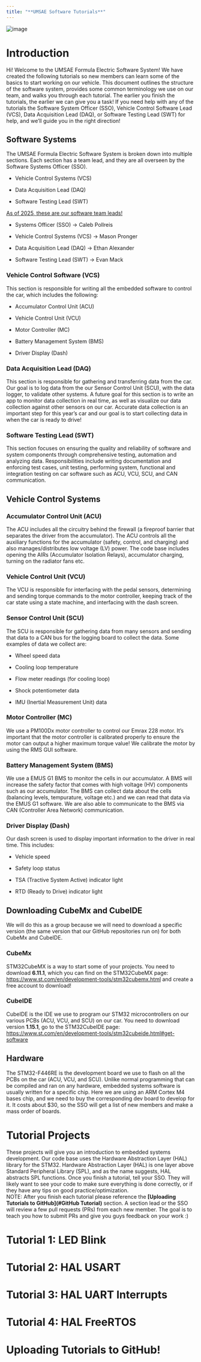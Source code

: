 ```yaml
---
title: "**UMSAE Software Tutorials**"
---
```


<div class="center">

![image](media/UMSAE_ePBR_Icon-BLUE_GRADIENT_V5.2_White_Background.png)

</div>

<div id="Introduction Label">

# Introduction

</div>

Hi! Welcome to the UMSAE Formula Electric Software System! We have
created the following tutorials so new members can learn some of the
basics to start working on our vehicle. This document outlines the
structure of the software system, provides some common terminology we
use on our team, and walks you through each tutorial. The earlier you
finish the tutorials, the earlier we can give you a task! If you need
help with any of the tutorials the Software System Officer (SSO),
Vehicle Control Software Lead (VCS), Data Acquisition Lead (DAQ), or
Software Testing Lead (SWT) for help, and we’ll guide you in the right
direction!

<div id="Software Systems">

## Software Systems

</div>

The UMSAE Formula Electric Software System is broken down into multiple
sections. Each section has a team lead, and they are all overseen by the
Software Systems Officer (SSO).

-   Vehicle Control Systems (VCS)

-   Data Acquisition Lead (DAQ)

-   Software Testing Lead (SWT)  

<u>As of 2025, these are our software team leads!</u>

-   Systems Officer (SSO) → Caleb Pollreis

-   Vehicle Control Systems (VCS) → Mason Pronger

-   Data Acquisition Lead (DAQ) → Ethan Alexander

-   Software Testing Lead (SWT) → Evan Mack  

<div id="Vehicle Control Software (VCS))">

### Vehicle Control Software (VCS)

</div>

This section is responsible for writing all the embedded software to
control the car, which includes the following:

-   Accumulator Control Unit (ACU)

-   Vehicle Control Unit (VCU)

-   Motor Controller (MC)

-   Battery Management System (BMS)

-   Driver Display (Dash)

<div id="Data Acquisition Lead (DAQ)">

### Data Acquisition Lead (DAQ)

</div>

This section is responsible for gathering and transferring data from the
car. Our goal is to log data from the our Sensor Control Unit (SCU),
with the data logger, to validate other systems. A future goal for this
section is to write an app to monitor data collection in real time, as
well as visualize our data collection against other sensors on our car.
Accurate data collection is an important step for this year’s car and
our goal is to start collecting data in when the car is ready to drive!

<div id="Software Testing Lead (SWT)">

### Software Testing Lead (SWT)

</div>

This section focuses on ensuring the quality and reliability of software
and system components through comprehensive testing, automation and
analyzing data. Responsibilities include writing documentation and
enforcing test cases, unit testing, performing system, functional and
integration testing on car software such as ACU, VCU, SCU, and CAN
communication.

<div id="Vehicle Control Systems">

## Vehicle Control Systems

</div>

<div id="Accumulator Control Unit (ACU)">

### Accumulator Control Unit (ACU)

</div>

The ACU includes all the circuitry behind the firewall (a fireproof
barrier that separates the driver from the accumulator). The ACU
controls all the auxiliary functions for the accumulator (safety,
control, and charging) and also manages/distributes low voltage (LV)
power. The code base includes opening the AIRs (Accumulator Isolation
Relays), accumulator charging, turning on the radiator fans etc.

<div id="Vehicle Control Unit (VCU)">

### Vehicle Control Unit (VCU)

</div>

The VCU is responsible for interfacing with the pedal sensors,
determining and sending torque commands to the motor controller, keeping
track of the car state using a state machine, and interfacing with the
dash screen.

<div id="Sensor Control Unit (SCU)">

### Sensor Control Unit (SCU)

</div>

The SCU is responsible for gathering data from many sensors and sending
that data to a CAN bus for the logging board to collect the data. Some
examples of data we collect are:

-   Wheel speed data

-   Cooling loop temperature

-   Flow meter readings (for cooling loop)

-   Shock potentiometer data

-   IMU (Inertial Measurement Unit) data

<div id="Motor Controller (MC)">

### Motor Controller (MC)

</div>

We use a PM100Dx motor controller to control our Emrax 228 motor. It’s
important that the motor controller is calibrated properly to ensure the
motor can output a higher maximum torque value! We calibrate the motor
by using the RMS GUI software.

<div id="Battery Management System (BMS)">

### Battery Management System (BMS)

</div>

We use a EMUS G1 BMS to monitor the cells in our accumulator. A BMS will
increase the safety factor that comes with high voltage (HV) components
such as our accumulator. The BMS can collect data about the cells
(balancing levels, tempurature, voltage etc.) and we can read that data
via the EMUS G1 software. We are also able to communicate to the BMS via
CAN (Controller Area Network) communication.

<div id="Driver Display (Dash)">

### Driver Display (Dash)

</div>

Our dash screen is used to display important information to the driver
in real time. This includes:

-   Vehicle speed

-   Safety loop status

-   TSA (Tractive System Active) indicator light

-   RTD (Ready to Drive) indicator light

<div id="Downloading CubeMx and CubeIDE">

## Downloading CubeMx and CubeIDE

</div>

We will do this as a group because we will need to download a specific
version (the same version that our GitHub repositories run on) for both
CubeMx and CubeIDE.

<div id="CubeMx">

### CubeMx

</div>

STM32CubeMX is a way to start some of your projects. You need to
download **6.11.1**, which you can find on the STM32CubeMX page:
<https://www.st.com/en/development-tools/stm32cubemx.html> and create a
free account to download!

<div id="CubeIDE">

### CubeIDE

</div>

CubeIDE is the IDE we use to program our STM32 microcontrollers on our
various PCBs (ACU, VCU, and SCU) on our car. You need to download
version **1.15.1**, go to the STM32CubeIDE page:
<https://www.st.com/en/development-tools/stm32cubeide.html#get-software>

<div id="Hardware">

## Hardware

</div>

The STM32-F446RE is the development board we use to flash on all the
PCBs on the car (ACU, VCU, and SCU). Unlike normal programming that can
be compiled and ran on any hardware, embedded systems software is
usually written for a specific chip. Here we are using an ARM Cortex M4
bases chip, and we need to buy the corresponding dev board to develop
for it. It costs about $30, so the SSO will get a list of new members
and make a mass order of boards.

<div id="Tutorial Projects Label">

# Tutorial Projects

</div>

These projects will give you an introduction to embedded systems
development. Our code base uses the Hardware Abstraction Layer (HAL)
library for the STM32. Hardware Abstraction Layer (HAL) is one layer
above Standard Peripheral Library (SPL), and as the name suggests, HAL
abstracts SPL functions. Once you finish a tutorial, tell your SSO. They
will likely want to see your code to make sure everything is done
correctly, or if they have any tips on good practice/optimization.  
NOTE: After you finish each tutorial please reference the **[Uploading
Tutorials to GitHub](#GitHub Tutorial)** section. A section lead or the
SSO will review a few pull requests (PRs) from each new member. The goal
is to teach you how to submit PRs and give you guys feedback on your
work :)

<div id="Tutorial 1 Label">

# Tutorial 1: LED Blink

</div>

<div id="Tutorial 2 Label">

# Tutorial 2: HAL USART

</div>

<div id="Tutorial 3 Label">

# Tutorial 3: HAL UART Interrupts

</div>

<div id="Tutorial 4 Label">

# Tutorial 4: HAL FreeRTOS

</div>

<div id="GitHub Tutorial">

# Uploading Tutorials to GitHub!

</div>
